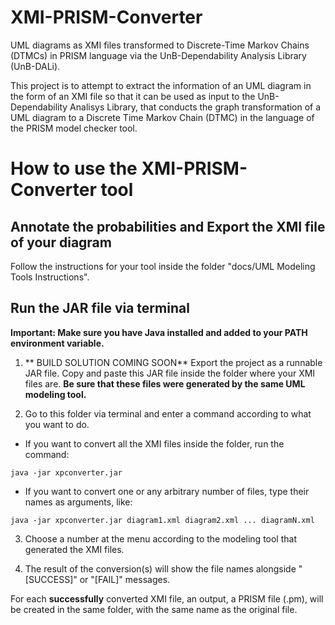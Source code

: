 # XMI-PRISM-Converter
UML diagrams as XMI files transformed to Discrete-Time Markov Chains (DTMCs) in PRISM language via the UnB-Dependability Analysis Library (UnB-DALi).

This project is to attempt to extract the information of an UML diagram in the form of an XMI file so that it can be used as input to the UnB-Dependability Analisys Library, that conducts the graph transformation of a UML diagram to a Discrete Time Markov Chain (DTMC) in the language of the PRISM model checker tool.

# How to use the XMI-PRISM-Converter tool

## Annotate the probabilities and Export the XMI file of your diagram

Follow the instructions for your tool inside the folder "docs/UML Modeling Tools Instructions".


## Run the JAR file via terminal
**Important: Make sure you have Java installed and added to your PATH environment variable.**

1) ** BUILD SOLUTION COMING SOON** Export the project as a runnable JAR file. Copy and paste this JAR file inside the folder where your XMI files are.
**Be sure that these files were generated by the same UML modeling tool.**

2) Go to this folder via terminal and enter a command according to what you want to do.
	
- If you want to convert all the XMI files inside the folder, run the command:
	
`java -jar xpconverter.jar`

- If you want to convert one or any arbitrary number of files, type their names as arguments, like:

`java -jar xpconverter.jar diagram1.xml diagram2.xml ... diagramN.xml`

3) Choose a number at the menu according to the modeling tool that generated the XMI files.

4) The result of the conversion(s) will show the file names alongside "[SUCCESS]" or "[FAIL]" messages.

For each **successfully** converted XMI file, an output, a PRISM file (.pm), will be created in the same folder, with the same name as the original file.
